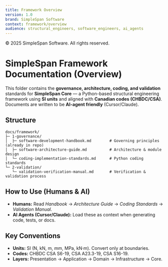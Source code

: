 ```yaml
---
title: Framework Overview
version: 1.0
brand: SimpleSpan Software
context: framework/overview
audience: structural_engineers, software_engineers, ai_agents
---
```


© 2025 SimpleSpan Software. All rights reserved.

# SimpleSpan Framework Documentation (Overview)

This folder contains the **governance, architecture, coding, and validation** standards for **SimpleSpan Core** — a Python-based structural engineering framework using **SI units** and aligned with **Canadian codes (CHBDC/CSA)**. Documents are written to be **AI-agent friendly** (Cursor/Claude).

## Structure
```
docs/framework/
├─ 1-governance/
│  ├─ software-development-handbook.md        # Governing principles (already in repo)
│  ├─ software-architecture-guide.md          # Architecture & module design
│  └─ coding-implementation-standards.md      # Python coding standards
└─ 2-validation/
   └─ validation-verification-manual.md       # Verification & validation process
```

## How to Use (Humans & AI)
- **Humans:** Read *Handbook* → *Architecture Guide* → *Coding Standards* → *Validation Manual*.
- **AI Agents (Cursor/Claude):** Load these as context when generating code, tests, or docs.

## Key Conventions
- **Units:** SI (N, kN, m, mm, MPa, kN·m). Convert only at boundaries.
- **Codes:** CHBDC CSA S6-19, CSA A23.3-19, CSA S16-19.
- **Layers:** Presentation → Application → Domain → Infrastructure → Core.